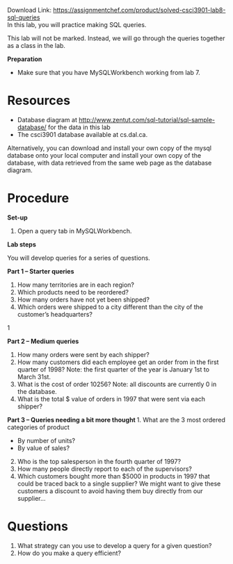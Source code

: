 Download Link: https://assignmentchef.com/product/solved-csci3901-lab8-sql-queries
<br>
In this lab, you will practice making SQL queries.

This lab will not be marked. Instead, we will go through the queries together as a class in the lab.

<strong>Preparation</strong>

<ul>

 <li>Make sure that you have MySQLWorkbench working from lab 7.</li>

</ul>

<h1>Resources</h1>

<ul>

 <li>Database diagram at <a href="http://www.zentut.com/sql-tutorial/sql-sample-database/">http://www.zentut.com/sql-tutorial/sql-sample-database/</a> for the data in this lab</li>

 <li>The csci3901 database available at cs.dal.ca.</li>

</ul>

Alternatively, you can download and install your own copy of the mysql database onto your local computer and install your own copy of the database, with data retrieved from the same web page as the database diagram.

<h1>Procedure</h1>

<strong>Set-up</strong>

<ol>

 <li>Open a query tab in MySQLWorkbench.</li>

</ol>

<strong>Lab steps</strong>

You will develop queries for a series of questions.

<strong>Part 1 – Starter queries</strong>

<ol>

 <li>How many territories are in each region?</li>

 <li>Which products need to be reordered?</li>

 <li>How many orders have not yet been shipped?</li>

 <li>Which orders were shipped to a city different than the city of the customer’s headquarters?</li>

</ol>

1

<strong>Part 2 – Medium queries</strong>

<ol>

 <li>How many orders were sent by each shipper?</li>

 <li>How many customers did each employee get an order from in the first quarter of 1998? Note: the first quarter of the year is January 1st to March 31st.</li>

 <li>What is the cost of order 10256? Note: all discounts are currently 0 in the database.</li>

 <li>What is the total $ value of orders in 1997 that were sent via each shipper?</li>

</ol>

<strong>Part 3 – Queries needing a bit more thought </strong>1. What are the 3 most ordered categories of product

<ul>

 <li>By number of units?</li>

 <li>By value of sales?</li>

</ul>

<ol start="2">

 <li>Who is the top salesperson in the fourth quarter of 1997?</li>

 <li>How many people directly report to each of the supervisors?</li>

 <li>Which customers bought more than $5000 in products in 1997 that could be traced back to a single supplier? We might want to give these customers a discount to avoid having them buy directly from our supplier…</li>

</ol>

<h1>Questions</h1>

<ol>

 <li>What strategy can you use to develop a query for a given question?</li>

 <li>How do you make a query efficient?</li>

</ol>